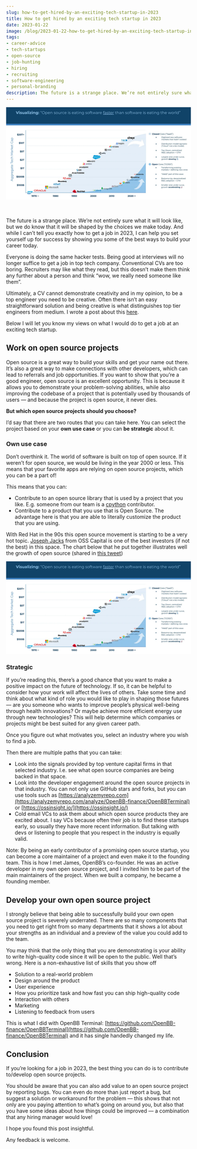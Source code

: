 ```yaml
---
slug: how-to-get-hired-by-an-exciting-tech-startup-in-2023
title: How to get hired by an exciting tech startup in 2023
date: 2023-01-22
image: /blog/2023-01-22-how-to-get-hired-by-an-exciting-tech-startup-in-2023.png
tags:
- career-advice
- tech-startups
- open-source
- job-hunting
- hiring
- recruiting
- software-engineering
- personal-branding
description: The future is a strange place. We’re not entirely sure what it will look like, but we do know that it will be shaped by the choices we make today. And while I can’t tell you exactly how to get a job in 2023, I can help you set yourself up for success by showing you some of the best ways to build your career today.
---
```




<p align="center">
    <img width="600" src="/blog/2023-01-22-how-to-get-hired-by-an-exciting-tech-startup-in-2023.png"/>
</p>

<br />

The future is a strange place. We’re not entirely sure what it will look like, but we do know that it will be shaped by the choices we make today. And while I can’t tell you exactly how to get a job in 2023, I can help you set yourself up for success by showing you some of the best ways to build your career today.

<!-- truncate -->

<div style={{borderTop: '1px solid #0088CC', margin: '1.5em 0'}} />

Everyone is doing the same hacker tests. Being good at interviews will no longer suffice to get a job in top tech company. Conventional CVs are too boring. Recruiters may like what they read, but this doesn’t make them think any further about a person and think “wow, we really need someone like them”.

Ultimately, a CV cannot demonstrate creativity and in my opinion, to be a top engineer you need to be creative. Often there isn’t an easy straightforward solution and being creative is what distinguishes top tier engineers from medium. I wrote a post about this [here](/blog/stop-doing-your-cv-in-word-or-latex).

Below I will let you know my views on what I would do to get a job at an exciting tech startup.

## Work on open source projects

Open source is a great way to build your skills and get your name out there. It’s also a great way to make connections with other developers, which can lead to referrals and job opportunities. If you want to show that you’re a good engineer, open source is an excellent opportunity. This is because it allows you to demonstrate your problem-solving abilities, while also improving the codebase of a project that is potentially used by thousands of users — and because the project is open source, it never dies.

**But which open source projects should you choose?**

I’d say that there are two routes that you can take here. You can select the project based on your **own use case** or you can **be strategic** about it.

### Own use case

Don’t overthink it. The world of software is built on top of open source. If it weren’t for open source, we would be living in the year 2000 or less. This means that your favorite apps are relying on open source projects, which you can be a part of!

This means that you can:

- Contribute to an open source library that is used by a project that you like. E.g. someone from our team is a [cpython](https://github.com/python/cpython) contributor.
- Contribute to a product that you use that is Open Source. The advantage here is that you are able to literally customize the product that you are using.

With Red Hat in the 90s this open source movement is starting to be a very hot topic. [Joseph Jacks](https://twitter.com/JosephJacks_) from OSS Capital is one of the best investors (if not the best) in this space. The chart below that he put together illustrates well the growth of open source (shared in [this tweet](https://twitter.com/JosephJacks_/status/1494840009882361859?s=20))

![image](/blog/2023-01-22-how-to-get-hired-by-an-exciting-tech-startup-in-2023_1.png)

### Strategic

If you’re reading this, there’s a good chance that you want to make a positive impact on the future of technology. If so, it can be helpful to consider how your work will affect the lives of others. Take some time and think about what kind of role you would like to play in shaping those futures — are you someone who wants to improve people’s physical well-being through health innovations? Or maybe achieve more efficient energy use through new technologies? This will help determine which companies or projects might be best suited for any given career path.

Once you figure out what motivates you, select an industry where you wish to find a job.

Then there are multiple paths that you can take:

- Look into the signals provided by top venture capital firms in that selected industry. I.e. see what open source companies are being backed in that space.
- Look into the developer engagement around the open source projects in that industry. You can not only use GitHub stars and forks, but you can use tools such as [https://analyzemyrepo.com](https://analyzemyrepo.com/analyze/OpenBB-finance/OpenBBTerminal) or [https://ossinsight.io/](https://ossinsight.io/)
- Cold email VCs to ask them about which open source products they are excited about. I say VCs because often their job is to find these startups early, so usually they have more recent information. But talking with devs or listening to people that you respect in the industry is equally valid.

Note: By being an early contributor of a promising open source startup, you can become a core maintainer of a project and even make it to the founding team. This is how I met James, OpenBB’s co-founder. He was an active developer in my own open source project, and I invited him to be part of the main maintainers of the project. When we built a company, he became a founding member.

## Develop your own open source project

I strongly believe that being able to successfully build your own open source project is severely underrated. There are so many components that you need to get right from so many departments that it shows a lot about your strengths as an individual and a preview of the value you could add to the team.

You may think that the only thing that you are demonstrating is your ability to write high-quality code since it will be open to the public. Well that’s wrong. Here is a non-exhaustive list of skills that you show off

- Solution to a real-world problem
- Design around the product
- User experience
- How you prioritize task and how fast you can ship high-quality code
- Interaction with others
- Marketing
- Listening to feedback from users

This is what I did with OpenBB Terminal: [https://github.com/OpenBB-finance/OpenBBTerminal](https://github.com/OpenBB-finance/OpenBBTerminal) and it has single handedly changed my life.

## Conclusion

If you’re looking for a job in 2023, the best thing you can do is to contribute to/develop open source projects.

You should be aware that you can also add value to an open source project by reporting bugs. You can even do more than just report a bug, but suggest a solution or workaround for the problem — this shows that not only are you paying attention to what’s going on around you, but also that you have some ideas about how things could be improved — a combination that any hiring manager would love!

I hope you found this post insightful.

Any feedback is welcome.
